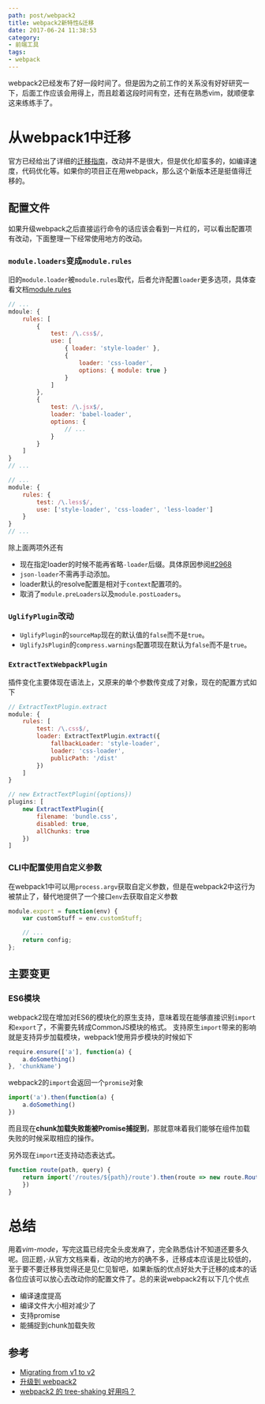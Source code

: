 ```yaml
---
path: post/webpack2
title: webpack2新特性&迁移
date: 2017-06-24 11:38:53
category:
- 前端工具
tags:
- webpack
---
```


webpack2已经发布了好一段时间了。但是因为之前工作的关系没有好好研究一下，后面工作应该会用得上，而且趁着这段时间有空，还有在熟悉vim，就顺便拿这来练练手了。

# 从webpack1中迁移
官方已经给出了详细的[迁移指南](https://webpack.js.org/guides/migrating/)，改动并不是很大，但是优化却蛮多的，如编译速度，代码优化等。如果你的项目正在用webpack，那么这个新版本还是挺值得迁移的。

## 配置文件
如果升级webpack之后直接运行命令的话应该会看到一片红的，可以看出配置项有改动，下面整理一下经常使用地方的改动。

### `module.loaders`变成`module.rules`
旧的`module.loader`被`module.rules`取代，后者允许配置`loader`更多选项，具体查看文档[module.rules](https://webpack.js.org/configuration/module/#module-rules)

```javascript
// ...
mdoule: {
    rules: [
        {
            test: /\.css$/,
            use: [
                { loader: 'style-loader' },
                {
                    loader: 'css-loader',
                    options: { module: true }
                }
            ]
        },
        {
            test: /\.jsx$/,
            loader: 'babel-loader',
            options: {
                // ...
            }
        }
    ]
}
// ...
```

<!-- more -->

```javascript
// ...
module: {
    rules: {
        test: /\.less$/,
        use: ['style-loader', 'css-loader', 'less-loader']
    }
}
// ...
```

除上面两项外还有
* 现在指定loader的时候不能再省略`-loader`后缀。具体原因参阅[#2968](https://github.com/webpack/webpack/issues/2986)
* `json-loader`不需再手动添加。
* loader默认的resolve配置是相对于`context`配置项的。
* 取消了`module.preLoaders`以及`module.postLoaders`。

### `UglifyPlugin`改动
* `UglifyPlugin`的`sourceMap`现在的默认值的`false`而不是`true`。
* `UglifyJsPlugin`的`compress.warnings`配置项现在默认为`false`而不是`true`。

### `ExtractTextWebpackPlugin`
插件变化主要体现在语法上，又原来的单个参数传变成了对象，现在的配置方式如下
```javascript
// ExtractTextPlugin.extract
module: {
    rules: [
        test: /\.css$/,
        loader: ExtractTextPlugin.extract({
            fallbackLoader: 'style-loader',
            loader: 'css-loader',
            publicPath: '/dist'
        })
    ]
}

// new ExtractTextPlugin({options})
plugins: [
    new ExtractTextPlugin({
        filename: 'bundle.css',
        disabled: true,
        allChunks: true
    })
]
```

### CLI中配置使用自定义参数
在webpack1中可以用`process.argv`获取自定义参数，但是在webpack2中这行为被禁止了，替代地提供了一个接口`env`去获取自定义参数
```javascript
module.export = function(env) {
    var customStuff = env.customStuff;

    // ...
    return config;
};
```

## 主要变更

### ES6模块
webpack2现在增加对ES6的模块化的原生支持，意味着现在能够直接识别`import`和`export`了，不需要先转成CommonJS模块的格式。
支持原生`import`带来的影响就是支持异步加载模块，webpack1使用异步模块的时候如下
```javascript
require.ensure(['a'], function(a) {
    a.doSomething()
}, 'chunkName')
```

webpack2的`import`会返回一个`promise`对象
```javascript
import('a').then(function(a) {
    a.doSomething()
})
```

而且现在**chunk加载失败能被Promise捕捉到**，那就意味着我们能够在组件加载失败的时候采取相应的操作。

另外现在`import`还支持动态表达式。

```javascript
function route(path, query) {
    return import('/routes/${path}/route').then(route => new route.Route(query);
    })
}
```

# 总结
用着*vim-mode*，写完这篇已经完全头皮发麻了，完全熟悉估计不知道还要多久呢。回正题，·从官方文档来看，改动的地方的确不多，迁移成本应该是比较低的，至于要不要迁移我觉得还是见仁见智吧，如果新版的优点好处大于迁移的成本的话各位应该可以放心去改动你的配置文件了。总的来说webpack2有以下几个优点
* 编译速度提高
* 编译文件大小相对减少了
* 支持promise
* 能捕捉到chunk加载失败

## 参考
* [Migrating from v1 to v2](https://webpack.js.org/guides/migrating/)
* [升级到 webpack2](http://www.tuicool.com/articles/aieAnan)
* [webpack2 的 tree-shaking 好用吗？](http://imweb.io/topic/58666d57b3ce6d8e3f9f99b0)

